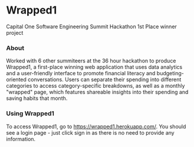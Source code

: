 # Wrapped1
Capital One Software Engineering Summit Hackathon 1st Place winner project

### About
Worked with 6 other summiteers at the 36 hour hackathon to produce Wrapped1, a first-place winning web application that uses data analytics and a user-friendly interface to promote financial literacy and budgeting-oriented conversations. Users can separate their spending into different categories to access category-specific breakdowns, as well as a monthly "wrapped" page, which features shareable insights into their spending and saving habits that month. 

### Using Wrapped1
To access Wrapped1, go to https://wrapped1.herokuapp.com/. You should see a login page - just click sign in as there is no need to provide any information.
